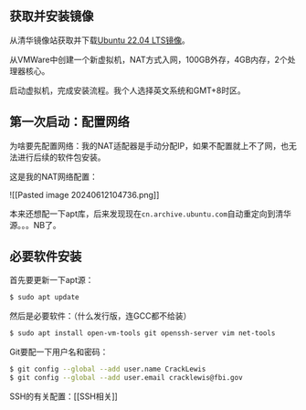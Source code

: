 
## 获取并安装镜像

从清华镜像站获取并下载[Ubuntu 22.04 LTS镜像](https://mirrors.tuna.tsinghua.edu.cn/ubuntu-releases/22.04/ubuntu-22.04.4-desktop-amd64.iso)。

从VMWare中创建一个新虚拟机，NAT方式入网，100GB外存，4GB内存，2个处理器核心。

启动虚拟机，完成安装流程。我个人选择英文系统和GMT+8时区。

## 第一次启动：配置网络

为啥要先配置网络：我的NAT适配器是手动分配IP，如果不配置就上不了网，也无法进行后续的软件包安装。

这是我的NAT网络配置：

![[Pasted image 20240612104736.png]]

本来还想配一下apt库，后来发现现在`cn.archive.ubuntu.com`自动重定向到清华源。。。NB了。

## 必要软件安装

首先要更新一下apt源：

```bash
$ sudo apt update
```

然后是必要软件：（什么发行版，连GCC都不给装）

```bash
$ sudo apt install open-vm-tools git openssh-server vim net-tools
```

Git要配一下用户名和密码：

```bash
$ git config --global --add user.name CrackLewis
$ git config --global --add user.email cracklewis@fbi.gov
```

SSH的有关配置：[[SSH相关]]

